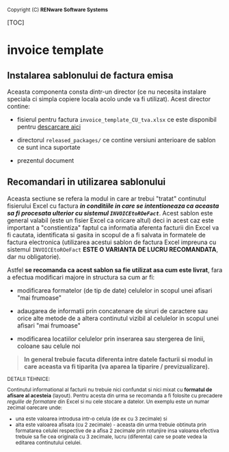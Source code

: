 <small markdown=1>Copyright (C) **RENware Software Systems**</small>

[TOC]

# invoice template


## Instalarea sablonului de factura emisa

Aceasta componenta consta dintr-un director (ce nu necesita instalare speciala ci simpla copiere locala acolo unde va fi utilizat). Acest director contine:

* fisierul pentru factura `invoice_template_CU_tva.xlsx` ce este disponibil pentru [descarcare aici](./invoice_template_CU_tva.xlsx)

* directorul `released_packages/` ce contine versiuni anterioare de sablon ce sunt inca suportate

* prezentul document




## Recomandari in utilizarea sablonului

Aceasta sectiune se refera la modul in care ar trebui "tratat" continutul fisierului Excel cu factura ***in conditiile in care se intentioneaza ca aceasta sa fi procesata ulterior cu sistemul `INVOICEtoROeFact`***. Acest sablon este general valabil (este un fisier Excel ca oricare altul) deci in acest caz este important a "constientiza" faptul ca informatia aferenta facturii din Excel va fi cautata, identificata si gasita in scopul de a fi salvata in formatele de factura electronica (utilizarea acestui sablon de factura Excel impreuna cu sistemul `INVOICEtoROeFact` **ESTE O VARIANTA DE LUCRU RECOMANDATA**, dar nu obligatorie).

Astfel **se recomanda ca acest sablon sa fie utilizat asa cum este livrat**, fara a efectua modificari majore in structura sa cum ar fi:

* modificarea formatelor (de tip de date) celulelor in scopul unei afisari "mai frumoase"

* adaugarea de informatii prin concatenare de siruri de caractere sau orice alte metode de a altera continutul vizibil al celulelor in scopul unei afisari "mai frumoase"

* modificarea locatiilor celulelor prin inserarea sau stergerea de linii, coloane sau celule noi

>**In general trebuie facuta diferenta intre datele facturii si modul in care aceasta va fi tiparita (va aparea la tiparire / previzualizare).**




<small markdown="1">

DETALII TEHNICE:

Continutul informational al facturii nu trebuie nici confundat si nici mixat cu **formatul de afisare al acesteia** (layout). Pentru acesta din urma se recomanda a fi folosite cu precadere *regulile de formatare* din Excel si nu cele stocare a datelor. Un exemplu este un numar zecimal oarecare unde:

* una este valoarea introdusa intr-o celula (de ex cu 3 zecimale) si
* alta este valoarea afisata (cu 2 zecimale) - aceasta din urma trebuie obtinuta prin formatarea celulei respective de a afisa 2 zecimale prin rotunjire insa valoarea efectiva trebuie sa fie cea originala cu 3 zecimale, lucru (diferenta) care se poate vedea la editarea continutului celulei.

</small>
